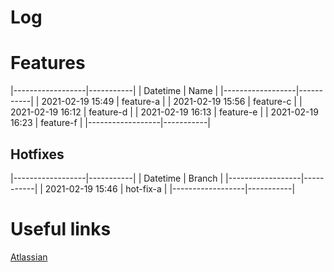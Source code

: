 # Log

# Features

|------------------|-----------|
| Datetime         | Name      |
|------------------|-----------|
| 2021-02-19 15:49 | feature-a |
| 2021-02-19 15:56 | feature-c |
| 2021-02-19 16:12 | feature-d |
| 2021-02-19 16:13 | feature-e |
| 2021-02-19 16:23 | feature-f |
|------------------|-----------|

## Hotfixes

|------------------|-----------|
| Datetime         | Branch    |
|------------------|-----------|
| 2021-02-19 15:46 | hot-fix-a |
|------------------|-----------|

# Useful links

[Atlassian](https://www.atlassian.com/git/tutorials/comparing-workflows/gitflow-workflow)
